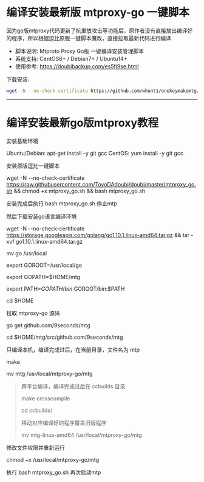 # 编译安装最新版 mtproxy-go 一键脚本   
因为go版mtproxy代码更新了抗重放攻击等功能后，原作者没有直接放出编译好的程序，所以根据逗比原版一键脚本魔改，直接拉取最新代码进行编译
   
* 脚本说明: Mtproto Proxy Go版 一键编译安装管理脚本
* 系统支持: CentOS6+ / Debian7+ / Ubuntu14+
* 使用参考: https://doubibackup.com/es5fj9se.html
   
下载安装:
```bash
wget -N --no-check-certificate https://github.com/whunt1/onekeymakemtg/raw/master/mtproxy_go.sh && chmod +x mtproxy_go.sh && bash mtproxy_go.sh
```

------

# 编译安装最新go版mtproxy教程
安装基础环境   
      
Ubuntu/Debian: apt-get install -y git gcc
CentOS: yum install -y git gcc

安装原版逗比一键脚本   

wget -N --no-check-certificate https://raw.githubusercontent.com/ToyoDAdoubi/doubi/master/mtproxy_go.sh && chmod +x mtproxy_go.sh && bash mtproxy_go.sh 

安装完成后执行 bash mtproxy_go.sh 停止mtp

然后下载安装go语言编译环境   

wget -N --no-check-certificate https://storage.googleapis.com/golang/go1.10.1.linux-amd64.tar.gz && tar -xvf go1.10.1.linux-amd64.tar.gz

mv go /usr/local

export GOROOT=/usr/local/go

export GOPATH=$HOME/mtg

export PATH=$GOPATH/bin:$GOROOT/bin:$PATH

cd $HOME

拉取 mtproxy-go 源码

go get github.com/9seconds/mtg

cd $HOME/mtg/src/github.com/9seconds/mtg

只编译本机，编译完成过后，在当前目录，文件名为 mtp

make

mv mtg /usr/local/mtproxy-go/mtg

>跨平台编译，编译完成过后在 ccbuilds 目录
>
>make crosscompile
>
>cd ccbuilds/
>
>移动对应编译好的程序覆盖旧版程序
>
>mv mtg-linux-amd64 /usr/local/mtproxy-go/mtg

修改文件权限并重新运行

chmod +x /usr/local/mtproxy-go/mtg

执行 bash mtproxy_go.sh 再次启动mtp
